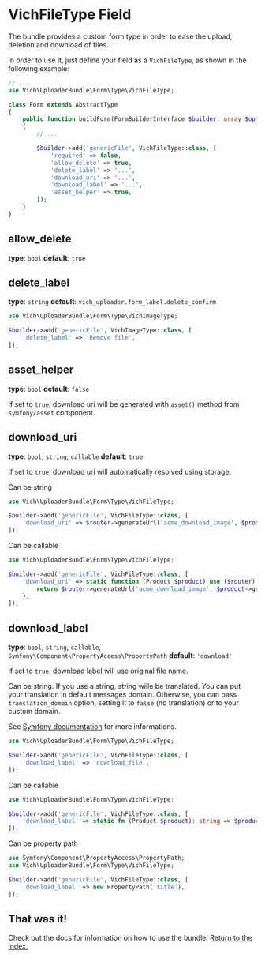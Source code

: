 # VichFileType Field

The bundle provides a custom form type in order to ease the upload, deletion and
download of files.

In order to use it, just define your field as a `VichFileType`, as shown in the
following example:

```php
// ...
use Vich\UploaderBundle\Form\Type\VichFileType;

class Form extends AbstractType
{
    public function buildForm(FormBuilderInterface $builder, array $options): void
    {
        // ...

        $builder->add('genericFile', VichFileType::class, [
            'required' => false,
            'allow_delete' => true,
            'delete_label' => '...',
            'download_uri' => '...',
            'download_label' => '...',
            'asset_helper' => true,
        ]);
    }
}
```

## allow_delete

**type**: `bool` **default**: `true`

## delete_label

**type**: `string` **default**: `vich_uploader.form_label.delete_confirm`

```php
use Vich\UploaderBundle\Form\Type\VichImageType;

$builder->add('genericFile', VichImageType::class, [
    'delete_label' => 'Remove file',
]);
```

## asset_helper

**type**: `bool` **default**: `false`

If set to `true`, download uri will be generated with `asset()` method from `symfony/asset` component.

## download_uri

**type**: `bool`, `string`, `callable` **default**: `true`

If set to `true`, download uri will automatically resolved using storage.

Can be string

```php
use Vich\UploaderBundle\Form\Type\VichFileType;

$builder->add('genericFile', VichFileType::class, [
    'download_uri' => $router->generateUrl('acme_download_image', $product->getId()),
]);
```

Can be callable

```php
use Vich\UploaderBundle\Form\Type\VichFileType;

$builder->add('genericFile', VichFileType::class, [
    'download_uri' => static function (Product $product) use ($router) {
        return $router->generateUrl('acme_download_image', $product->getId());
    },
]);
```

## download_label

**type**: `bool`, `string`, `callable`, `Symfony\Component\PropertyAccess\PropertyPath` **default**: `'download'`

If set to `true`, download label will use original file name.

Can be string. If you use a string, string wille be translated. You can put your translation in default messages domain.
Otherwise, you can pass `translation_domain` option, setting it to `false` (no translation) or to your custom domain.

See [Symfony documentation](https://symfony.com/doc/current/translation.html) for more informations.

```php
use Vich\UploaderBundle\Form\Type\VichFileType;

$builder->add('genericFile', VichFileType::class, [
    'download_label' => 'download_file',
]);
```

Can be callable

```php
use Vich\UploaderBundle\Form\Type\VichFileType;

$builder->add('genericFile', VichFileType::class, [
    'download_label' => static fn (Product $product): string => $product->getTitle(),
]);
```

Can be property path

```php
use Symfony\Component\PropertyAccess\PropertyPath;
use Vich\UploaderBundle\Form\Type\VichFileType;

$builder->add('genericFile', VichFileType::class, [
    'download_label' => new PropertyPath('title'),
]);
```

## That was it!

Check out the docs for information on how to use the bundle! [Return to the
index.](../index.md)
